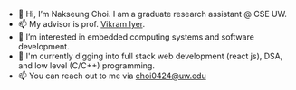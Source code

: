 - 👋 Hi, I’m Nakseung Choi. I am a graduate research assistant @ CSE UW. 
- 📫 My advisor is prof. [Vikram Iyer](https://homes.cs.washington.edu/~vsiyer/).
- 👀 I’m interested in embedded computing systems and software development.
- 🌱 I'm currently digging into full stack web development (react js), DSA, and low level (C/C++) programming.
- 📫 You can reach out to me via choi0424@uw.edu

<!---
NAKSEUNGCHOI/NAKSEUNGCHOI is a ✨ special ✨ repository because its `README.md` (this file) appears on your GitHub profile.
You can click the Preview link to take a look at your changes.
--->
